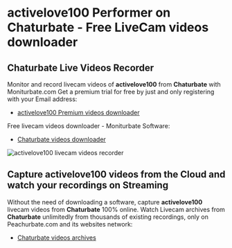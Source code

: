 # activelove100 Performer on Chaturbate - Free LiveCam videos downloader

## Chaturbate Live Videos Recorder

Monitor and record livecam videos of **activelove100** from **Chaturbate** with Moniturbate.com
Get a premium trial for free by just and only registering with your Email address:
* [activelove100 Premium videos downloader](https://moniturbate.com/request-demo-licence-key.html)

Free livecam videos downloader - Moniturbate Software:
* [Chaturbate videos downloader](https://moniturbate.com/moniturbate-download-software.html)

![activelove100 livecam videos recorder](https://peachurnet.com/templates/moniturbate-software.png)


## Capture activelove100 videos from the Cloud and watch your recordings on Streaming

Without the need of downloading a software, capture **activelove100** livecam videos from **Chaturbate** 100% online.
Watch Livecam archives from **Chaturbate** unlimitedly from thousands of existing recordings, only on Peachurbate.com and its websites network:
* [Chaturbate videos archives](https://peachurnet.com/)